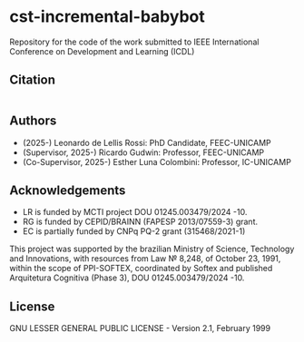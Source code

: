 # cst-incremental-babybot
Repository for the code of the work submitted to IEEE International Conference on Development and Learning (ICDL)

## Citation

<!--Don't remove the following tags, it's used for placing the generated citation from the CFF file-->
<!--CITATION START-->
```

```
<!--CITATION END-->

## Authors
  
- (2025-) Leonardo de Lellis Rossi: PhD Candidate, FEEC-UNICAMP
- (Supervisor, 2025-) Ricardo Gudwin: Professor, FEEC-UNICAMP
- (Co-Supervisor, 2025-) Esther Luna Colombini: Professor, IC-UNICAMP
  
## Acknowledgements

- LR is funded by MCTI project DOU 01245.003479/2024 -10. 
- RG is funded by CEPID/BRAINN (FAPESP 2013/07559-3) grant.
- EC is partially funded by CNPq PQ-2 grant (315468/2021-1)

This project was supported by the brazilian Ministry of Science, Technology and Innovations, with resources from Law № 8,248, of October 23, 1991, within the scope of PPI-SOFTEX, coordinated by Softex and published Arquitetura Cognitiva (Phase 3), DOU 01245.003479/2024 -10.


## License

 GNU LESSER GENERAL PUBLIC LICENSE - Version 2.1, February 1999
